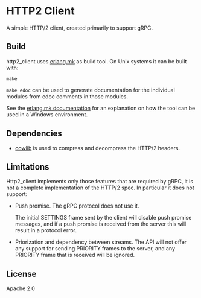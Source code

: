 # HTTP2 Client

A simple HTTP/2 client, created primarily to support gRPC.

## Build
http2_client uses [erlang.mk](https://erlang.mk/) as build tool. On Unix systems it can be built
with: 

```
make
```

`make edoc` can be used to generate documentation for the individual
modules from edoc comments in those modules.

See the [erlang.mk documentation](https://erlang.mk/guide/installation.html#_on_windows) for
an explanation on how the tool can be used in a Windows environment.

## Dependencies

- [cowlib](https://github.com/willemdj/cowboy) is used to compress and
  decompress the HTTP/2 headers.

## Limitations

Http2_client implements only those features that are required by gRPC, it is
not a complete implementation of the HTTP/2 spec. In particular it does not
support:

- Push promise. The gRPC protocol does not use it.

  The initial SETTINGS frame sent by the client will disable push promise 
  messages, and if a push promise is received from the server this will
  result in a protocol error.

- Priorization and dependency between streams. The API will not offer any
  support for sending PRIORITY frames to the server, and any PRIORITY
  frame that is received will be ignored.

## License

Apache 2.0

